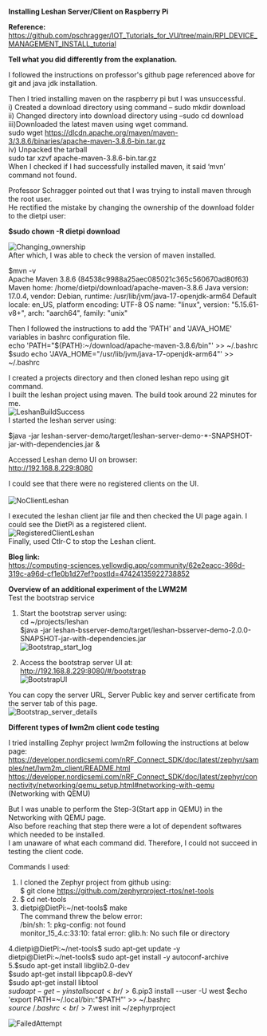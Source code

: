 **Installing Leshan Server/Client on Raspberry Pi**

**Reference:**<br/>
https://github.com/pschragger/IOT_Tutorials_for_VU/tree/main/RPI_DEVICE_MANAGEMENT_INSTALL_tutorial

**Tell what you did differently from the explanation.**

I followed the instructions on professor's github page referenced above for git and java jdk installation.<br/>

Then I tried installing maven on the raspberry pi but I was unsuccessful.<br/>
i) Created a download directory using command – sudo mkdir download<br/>
ii) Changed directory into download directory using –sudo cd download<br/>
iii)Downloaded the latest maven using wget command.<br/>
sudo wget https://dlcdn.apache.org/maven/maven-3/3.8.6/binaries/apache-maven-3.8.6-bin.tar.gz<br/>
iv) Unpacked the tarball<br/>
sudo tar xzvf apache-maven-3.8.6-bin.tar.gz<br/>
When I checked if I had successfully installed maven, it said ‘mvn’ command not found.<br/>

Professor Schragger pointed out that I was trying to install maven through the root user.<br/> 
He rectified the mistake by changing the ownership of the download folder to the dietpi user:<br/>

**$sudo chown -R dietpi download**<br/>

![Changing_ownership](/LWM2M/image/Changing_ownership.png)<br/>
After which, I was able to check the version of maven installed.<br/>

$mvn -v<br/>
Apache Maven 3.8.6 (84538c9988a25aec085021c365c560670ad80f63)
Maven home: /home/dietpi/download/apache-maven-3.8.6
Java version: 17.0.4, vendor: Debian, runtime: /usr/lib/jvm/java-17-openjdk-arm64
Default locale: en_US, platform encoding: UTF-8
OS name: "linux", version: "5.15.61-v8+", arch: "aarch64", family: "unix"

Then I followed the instructions to add the 'PATH' and 'JAVA_HOME' variables in bashrc configuration file.<br/>
echo 'PATH="${PATH}:~/download/apache-maven-3.8.6/bin"' >> ~/.bashrc<br/>
$sudo echo 'JAVA_HOME="/usr/lib/jvm/java-17-openjdk-arm64"' >> ~/.bashrc<br/>

I created a projects directory and then cloned leshan repo using git command. <br/>
I built the leshan project using maven. The build took around 22 minutes for me.<br/>
![LeshanBuildSuccess](/LWM2M/image/LeshanBuildSuccess.png)<br/>
I started the leshan server using:<br/>

$java -jar leshan-server-demo/target/leshan-server-demo-*-SNAPSHOT-jar-with-dependencies.jar &<br/>

Accessed Leshan demo UI on browser:<br/>
http://192.168.8.229:8080<br/>


I could see that there were no registered clients on the UI.<br/><br/>
![NoClientLeshan](/LWM2M/image/NoClientLeshan.png)<br/>

I executed the leshan client jar file and then checked the UI page again. I could see the DietPi as a registered client.<br/>
![RegisteredClientLeshan](/LWM2M/image/RegisteredClientLeshan.png)<br/>
Finally, used Ctlr-C to stop the Leshan client.<br/>

**Blog link:**<br/>
https://computing-sciences.yellowdig.app/community/62e2eacc-366d-319c-a96d-cf1e0b1d27ef?postId=47424135922738852<br/>

**Overview of an additional experiment of the LWM2M**<br/>
Test the bootstrap service 

  1. Start the bootstrap server using:<br/>
  cd ~/projects/leshan<br/>
  $java -jar leshan-bsserver-demo/target/leshan-bsserver-demo-2.0.0-SNAPSHOT-jar-with-dependencies.jar<br/>
  ![Bootstrap_start_log](/LWM2M/image/Bootstrap_start_log.JPG)<br/>

  2. Access the bootstrap server UI at:<br/>
  http://192.168.8.229:8080/#/bootstrap<br/>
  ![BootstrapUI](/LWM2M/image/BootstrapUI.png)<br/>
  
  You can copy the server URL, Server Public key and server certificate from the server tab of this page.<br/>
  ![Bootstrap_server_details](/LWM2M/image/Bootstrap_server_details.png)<br/>

**Different types of lwm2m client code testing**<br/>

I tried installing Zephyr project lwm2m following the instructions at below page:<br/>
https://developer.nordicsemi.com/nRF_Connect_SDK/doc/latest/zephyr/samples/net/lwm2m_client/README.html<br/>
https://developer.nordicsemi.com/nRF_Connect_SDK/doc/latest/zephyr/connectivity/networking/qemu_setup.html#networking-with-qemu<br/>
(Networking with QEMU)<br/>

But I was unable to perform the Step-3(Start app in QEMU) in the Networking with QEMU page. <br/>
Also before reaching that step there were a lot of dependent softwares which needed to be installed.<br/>
I am unaware of what each command did. Therefore, I could not succeed in testing the client code.<br/>

Commands I used:<br/>
1. I cloned the Zephyr project from github using:<br/>
$ git clone https://github.com/zephyrproject-rtos/net-tools<br/>
2. $ cd net-tools<br/>
3. dietpi@DietPi:~/net-tools$ make<br/>
The command threw the below error:<br/>
/bin/sh: 1: pkg-config: not found<br/>
monitor_15_4.c:33:10: fatal error: glib.h: No such file or directory<br/>
  
4.dietpi@DietPi:~/net-tools$ sudo apt-get update -y<br/>
dietpi@DietPi:~/net-tools$ sudo apt-get install -y autoconf-archive<br/>
5.$sudo apt-get install libglib2.0-dev<br/>
$sudo apt-get install libpcap0.8-devY<br/>
$sudo apt-get install libtool<br/>
$sudo apt-get -y install socat<br/>
6.$pip3 install --user -U west
$echo 'export PATH=~/.local/bin:"$PATH"' >> ~/.bashrc<br/>
$source ~/.bashrc<br/>
7.$west init ~/zephyrproject<br/>

![FailedAttempt](/LWM2M/image/FailedAttempt.png)<br/>

